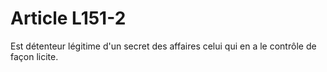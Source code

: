 # Article L151-2

<p>Est détenteur légitime d'un secret des affaires celui qui en a le contrôle de façon licite.</p>